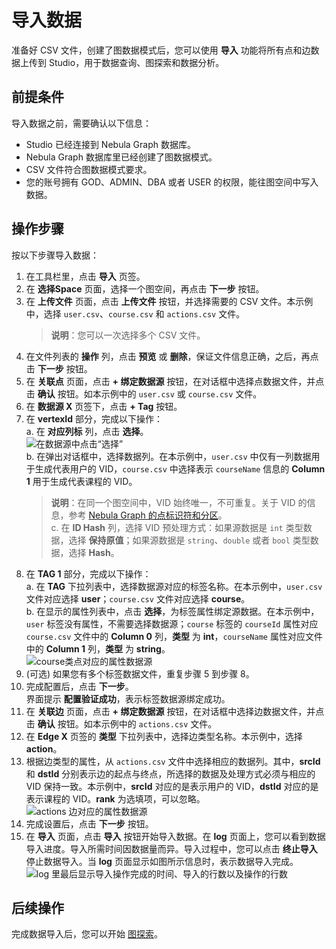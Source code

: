 # 导入数据

准备好 CSV 文件，创建了图数据模式后，您可以使用 **导入** 功能将所有点和边数据上传到 Studio，用于数据查询、图探索和数据分析。

## 前提条件

导入数据之前，需要确认以下信息：

- Studio 已经连接到 Nebula Graph 数据库。
- Nebula Graph 数据库里已经创建了图数据模式。
- CSV 文件符合图数据模式要求。
- 您的账号拥有 GOD、ADMIN、DBA 或者 USER 的权限，能往图空间中写入数据。

## 操作步骤

按以下步骤导入数据：

1. 在工具栏里，点击 **导入** 页签。
2. 在 **选择Space** 页面，选择一个图空间，再点击 **下一步** 按钮。
3. 在 **上传文件** 页面，点击 **上传文件** 按钮，并选择需要的 CSV 文件。本示例中，选择 `user.csv`、`course.csv` 和 `actions.csv` 文件。
   > **说明**：您可以一次选择多个 CSV 文件。
   >
4. 在文件列表的 **操作** 列，点击 **预览** 或 **删除**，保证文件信息正确，之后，再点击 **下一步** 按钮。
5. 在 **关联点** 页面，点击 **+ 绑定数据源** 按钮，在对话框中选择点数据文件，并点击 **确认** 按钮。如本示例中的 `user.csv` 或 `course.csv` 文件。
6. 在 **数据源 X** 页签下，点击 **+ Tag** 按钮。
7. 在 **vertexId** 部分，完成以下操作：  
   a. 在 **对应列标** 列，点击 **选择**。  
   ![在数据源中点击“选择”](https://docs-cdn.nebula-graph.com.cn/nebula-studio-docs/st-ug-009.png "为 vertexId 选择数据源")  
   b. 在弹出对话框中，选择数据列。在本示例中，`user.csv` 中仅有一列数据用于生成代表用户的 VID，`course.csv` 中选择表示 `courseName` 信息的 **Column 1** 用于生成代表课程的 VID。  
   > **说明**：在同一个图空间中，VID 始终唯一，不可重复。关于 VID 的信息，参考 [Nebula Graph 的点标识符和分区](https://docs.nebula-graph.com.cn/manual-CN/5.appendix/vid-partition/ "点击进入 Nebula Graph 用户手册")。  
   c. 在 **ID Hash** 列，选择 VID 预处理方式：如果源数据是 `int` 类型数据，选择 **保持原值**；如果源数据是 `string`、`double` 或者 `bool` 类型数据，选择 **Hash**。
8. 在 **TAG 1** 部分，完成以下操作：  
   a. 在 **TAG** 下拉列表中，选择数据源对应的标签名称。在本示例中，`user.csv` 文件对应选择 **user**；`course.csv` 文件对应选择 **course**。  
   b. 在显示的属性列表中，点击 **选择**，为标签属性绑定源数据。在本示例中，`user` 标签没有属性，不需要选择数据源；`course` 标签的 `courseId` 属性对应 `course.csv` 文件中的 **Column 0** 列，**类型** 为 **int**，`courseName` 属性对应文件中的 **Column 1** 列，**类型** 为 **string**。  
   ![course类点对应的属性数据源](https://docs-cdn.nebula-graph.com.cn/nebula-studio-docs/st-ug-010.png "为点属性选择数据源")  
9. (可选) 如果您有多个标签数据文件，重复步骤 5 到步骤 8。
10. 完成配置后，点击 **下一步**。  
    界面提示 **配置验证成功**，表示标签数据源绑定成功。
11. 在 **关联边** 页面，点击 **+ 绑定数据源** 按钮，在对话框中选择边数据文件，并点击 **确认** 按钮。如本示例中的 `actions.csv` 文件。
12. 在 **Edge X** 页签的 **类型** 下拉列表中，选择边类型名称。本示例中，选择 **action**。
13. 根据边类型的属性，从 `actions.csv` 文件中选择相应的数据列。其中，**srcId** 和 **dstId** 分别表示边的起点与终点，所选择的数据及处理方式必须与相应的 VID 保持一致。本示例中，**srcId** 对应的是表示用户的 VID，**dstId** 对应的是表示课程的 VID。**rank** 为选填项，可以忽略。  
![actions 边对应的属性数据源](https://docs-cdn.nebula-graph.com.cn/nebula-studio-docs/st-ug-011.png "为边属性选择数据源")
14. 完成设置后，点击 **下一步** 按钮。
15. 在 **导入** 页面，点击 **导入** 按钮开始导入数据。在 **log** 页面上，您可以看到数据导入进度。导入所需时间因数据量而异。导入过程中，您可以点击 **终止导入** 停止数据导入。当 **log** 页面显示如图所示信息时，表示数据导入完成。  
![log 里最后显示导入操作完成的时间、导入的行数以及操作的行数](https://docs-cdn.nebula-graph.com.cn/nebula-studio-docs/st-ug-005.png "导入结束时的 log 信息")

## 后续操作

完成数据导入后，您可以开始 [图探索](st-ug-explore.md)。
